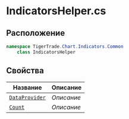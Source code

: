 
# IndicatorsHelper.cs
## Расположение
```csharp
namespace TigerTrade.Chart.Indicators.Common  
    class IndicatorsHelper
```

## Свойства
| Название | Описание |
| --- | --- |
| [`DataProvider`](./Свойства/DataProvider.md) | *Описание* |
| [`Count`](./Свойства/Count.md) | *Описание* |
